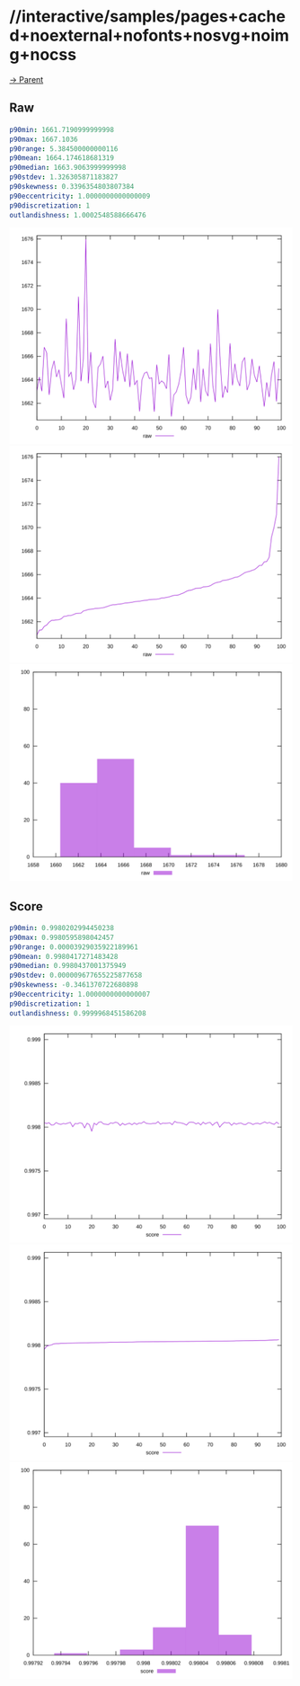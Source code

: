 
# //interactive/samples/pages+cached+noexternal+nofonts+nosvg+noimg+nocss

[→ Parent](../..)


## Raw


```yaml
p90min: 1661.7190999999998
p90max: 1667.1036
p90range: 5.384500000000116
p90mean: 1664.174618681319
p90median: 1663.9063999999998
p90stdev: 1.326305871183827
p90skewness: 0.3396354803807384
p90eccentricity: 1.0000000000000009
p90discretization: 1
outlandishness: 1.0002548588666476

```

![PLOT: raw-values](./raw/values.svg)![PLOT: raw-sorted](./raw/sorted.svg)![PLOT: raw-histogram](./raw/histogram.svg)
## Score


```yaml
p90min: 0.9980202994450238
p90max: 0.9980595898042457
p90range: 0.00003929035922189961
p90mean: 0.9980417271483428
p90median: 0.9980437001375949
p90stdev: 0.000009677655225877658
p90skewness: -0.3461370722680898
p90eccentricity: 1.0000000000000007
p90discretization: 1
outlandishness: 0.9999968451586208

```

![PLOT: score-values](./score/values.svg)![PLOT: score-sorted](./score/sorted.svg)![PLOT: score-histogram](./score/histogram.svg)